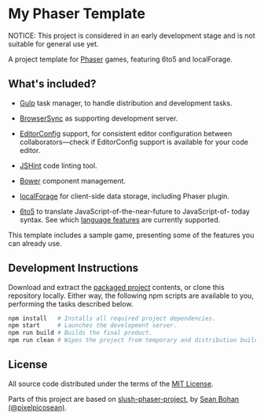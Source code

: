 My Phaser Template
===============================================================================

NOTICE: This project is considered in an early development stage and is not
suitable for general use yet.

A project template for [Phaser][phsr] games, featuring 6to5 and localForage.


What's included?
-------------------------------------------------------------------------------

*   [Gulp][gulp] task manager, to handle distribution and development tasks.

*   [BrowserSync][bsnc] as supporting development server.

*   [EditorConfig][edcf] support, for consistent editor configuration between
    collaborators—check if EditorConfig support is available for your code
    editor.

*   [JSHint][jsht] code linting tool.

*   [Bower][bowr] component management.

*   [localForage][lofr] for client-side data storage, including Phaser plugin.

*   [6to5][6to5] to translate JavaScript-of-the-near-future to JavaScript-of-
    today syntax. See which [language features][feat] are currently supported.


This template includes a sample game, presenting some of the features you can
already use.


Development Instructions
-------------------------------------------------------------------------------

Download and extract the [packaged project][dwld] contents, or clone this
repository locally. Either way, the following npm scripts are available to you,
performing the tasks described below.

```sh
npm install   # Installs all required project dependencies.
npm start     # Launches the development server.
npm run build # Builds the final product.
npm run clean # Wipes the project from temporary and distribution build files.
```


License
-------------------------------------------------------------------------------

All source code distributed under the terms of the [MIT License][lcnc].

Parts of this project are based on [slush-phaser-project][sspp], by [Sean
Bohan (@pixelpicosean)][ppsn].


<!-- ---------------------------------------------------------------------- -->

[bowr]: http://bower.io/
[phsr]: http://phaser.io/
[6to5]: https://6to5.org/
[gulp]: http://gulpjs.com/
[jsht]: http://jshint.com/
[edcf]: http://editorconfig.org/
[bsnc]: http://www.browsersync.io/
[feat]: https://6to5.org/features.html
[ppsn]: https://github.com/pixelpicosean/
[lofr]: http://mozilla.github.io/localForage/
[sspp]: https://github.com/pixelpicosean/slush-phaser-project
[dwld]: https://github.com/rblopes/my-phaser-template/archive/master.zip
[lcnc]: https://github.com/rblopes/my-phaser-template/blob/master/LICENSE
